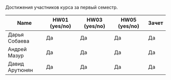 Достижения участников курса за первый семестр.

| Name           | HW01 (yes/no) | HW03 (yes/no) | HW05 (yes/no) | Зачет |
|----------------|---------------|---------------|---------------|-------|
| Дарья Собаева  | Да            | Да            | Да            | Да    |
| Андрей Мазур   | Да            | Да            | Да            | Да    |
| Давид Арутюнян | Да            | Да            | Да            | Да    |